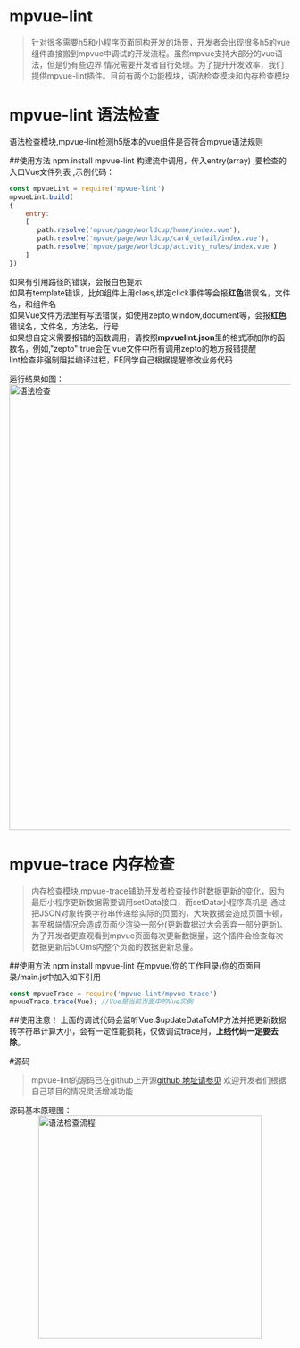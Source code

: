 # mpvue-lint

>针对很多需要h5和小程序页面同构开发的场景，开发者会出现很多h5的vue组件直接搬到mpvue中调试的开发流程。虽然mpvue支持大部分的vue语法，但是仍有些边界
情况需要开发者自行处理。为了提升开发效率，我们提供mpvue-lint插件。目前有两个功能模块，语法检查模块和内存检查模块

# mpvue-lint 语法检查
语法检查模块,mpvue-lint检测h5版本的vue组件是否符合mpvue语法规则

##使用方法 npm install mpvue-lint
构建流中调用，传入entry(array) ,要检查的入口Vue文件列表 ,示例代码：
```javascript
const mpvueLint = require('mpvue-lint')
mpvueLint.build(
{
	entry:
	[
	   path.resolve('mpvue/page/worldcup/home/index.vue'),
	   path.resolve('mpvue/page/worldcup/card_detail/index.vue'),
	   path.resolve('mpvue/page/worldcup/activity_rules/index.vue')
	]
})
```

如果有引用路径的错误，会报白色提示</br>
如果有template错误，比如组件上用class,绑定click事件等会报**红色**错误名，文件名，和组件名</br>
如果Vue文件方法里有写法错误，如使用zepto,window,document等，会报**红色**错误名，文件名，方法名，行号</br>
如果想自定义需要报错的函数调用，请按照**mpvuelint.json**里的格式添加你的函数名，例如,"zepto":true会在 vue文件中所有调用zepto的地方报错提醒</br>
lint检查非强制阻拦编译过程，FE同学自己根据提醒修改业务代码

运行结果如图：</br>
<img src="../../assets/mpvue-lint/1.png" width="800" alt="语法检查">

# mpvue-trace 内存检查
>内存检查模块,mpvue-trace辅助开发者检查操作时数据更新的变化，因为最后小程序更新数据需要调用setData接口，而setData小程序真机是
通过把JSON对象转换字符串传递给实际的页面的，大块数据会造成页面卡顿，甚至极端情况会造成页面少渲染一部分(更新数据过大会丢弃一部分更新)。
为了开发者更直观看到mpvue页面每次更新数据量，这个插件会检查每次数据更新后500ms内整个页面的数据更新总量。

##使用方法 npm install mpvue-lint
在mpvue/你的工作目录/你的页面目录/main.js中加入如下引用
```javascript
const mpvueTrace = require('mpvue-lint/mpvue-trace')
mpvueTrace.trace(Vue); //Vue是当前页面中的Vue实例
```
##使用注意！
上面的调试代码会监听Vue.$updateDataToMP方法并把更新数据转字符串计算大小，会有一定性能损耗，仅做调试trace用，**上线代码一定要去除**。

#源码

> mpvue-lint的源码已在github上开源[github 地址请参见](https://github.com/mpvue/mpvue-lint) 欢迎开发者们根据自己项目的情况灵活增减功能

源码基本原理图：</br>
<img src="../../assets/mpvue-lint/2.jpg" style="margin:0 auto;display:block;" width="400" alt="语法检查流程">



